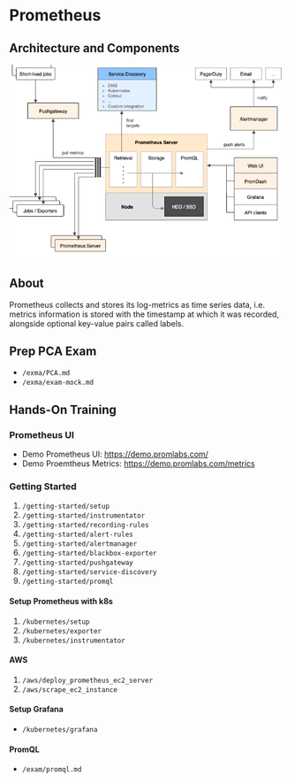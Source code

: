 # Prometheus

## Architecture and Components
![Screenshot](pics/architecture.png)

## About
Prometheus collects and stores its log-metrics as time series data, i.e. metrics information is stored with the timestamp at which it was recorded, alongside optional key-value pairs called labels.

## Prep PCA Exam
- `/exma/PCA.md`
- `/exma/exam-mock.md`

## Hands-On Training

### Prometheus UI
- Demo Prometheus UI: https://demo.promlabs.com/
- Demo Proemtheus Metrics: https://demo.promlabs.com/metrics

### Getting Started
1. `/getting-started/setup`
2. `/getting-started/instrumentator`
3. `/getting-started/recording-rules`
4. `/getting-started/alert-rules`
5. `/getting-started/alertmanager`
6. `/getting-started/blackbox-exporter`
7. `/getting-started/pushgateway`
8. `/getting-started/service-discovery`
9. `/getting-started/promql`

#### Setup Prometheus with k8s
1. `/kubernetes/setup`
2. `/kubernetes/exporter`
3. `/kubernetes/instrumentator`

#### AWS
1. `/aws/deploy_prometheus_ec2_server`
2. `/aws/scrape_ec2_instance`

#### Setup Grafana
- `/kubernetes/grafana`

#### PromQL
- `/exam/promql.md`
